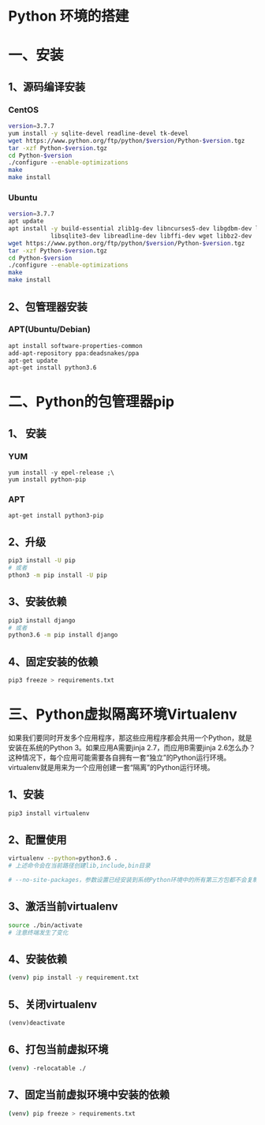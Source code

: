 # Python 环境的搭建

# 一、安装

## 1、源码编译安装

### CentOS

```bash
version=3.7.7
yum install -y sqlite-devel readline-devel tk-devel
wget https://www.python.org/ftp/python/$version/Python-$version.tgz
tar -xzf Python-$version.tgz
cd Python-$version
./configure --enable-optimizations
make
make install
```

### Ubuntu

```bash
version=3.7.7
apt update
apt install -y build-essential zlib1g-dev libncurses5-dev libgdbm-dev libnss3-dev libssl-dev \
			libsqlite3-dev libreadline-dev libffi-dev wget libbz2-dev
wget https://www.python.org/ftp/python/$version/Python-$version.tgz
tar -xzf Python-$version.tgz
cd Python-$version
./configure --enable-optimizations
make
make install
```

## 2、包管理器安装

### APT(Ubuntu/Debian)

```bash
apt install software-properties-common
add-apt-repository ppa:deadsnakes/ppa
apt-get update
apt-get install python3.6
```

# 二、Python的包管理器pip

## 1、 安装

### YUM

```
yum install -y epel-release ;\
yum install python-pip
```

### APT

```
apt-get install python3-pip
```

## 2、升级

```bash
pip3 install -U pip
# 或者
pthon3 -m pip install -U pip
```

## 3、安装依赖

```bash
pip3 install django
# 或者
python3.6 -m pip install django
```

## 4、固定安装的依赖

```bash
pip3 freeze > requirements.txt
```

# 三、Python虚拟隔离环境Virtualenv

如果我们要同时开发多个应用程序，那这些应用程序都会共用一个Python，就是安装在系统的Python 3。如果应用A需要jinja 2.7，而应用B需要jinja 2.6怎么办？这种情况下，每个应用可能需要各自拥有一套“独立”的Python运行环境。virtualenv就是用来为一个应用创建一套“隔离”的Python运行环境。

## 1、安装

```bash
pip3 install virtualenv
```

## 2、配置使用

```bash
virtualenv --python=python3.6 .
# 上述命令会在当前路径创建lib,include,bin目录

# --no-site-packages，参数设置已经安装到系统Python环境中的所有第三方包都不会复制过来，可以得到一个不带任何第三方包的“干净”的Python运行环境。
```

## 3、激活当前virtualenv

```bash
source ./bin/activate  
# 注意终端发生了变化
```

## 4、安装依赖

```bash
(venv) pip install -y requirement.txt  
```

## 5、关闭virtualenv

```ruby
(venv)deactivate
```

## 6、打包当前虚拟环境

```bash
(venv) -relocatable ./
```

## 7、固定当前虚拟环境中安装的依赖

```bash
(venv) pip freeze > requirements.txt
```

